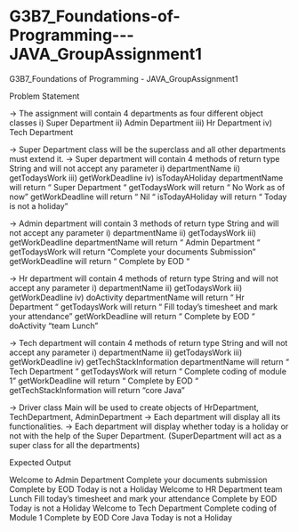# G3B7_Foundations-of-Programming---JAVA_GroupAssignment1
G3B7_Foundations of Programming - JAVA_GroupAssignment1

Problem Statement

→ The assignment will contain 4 departments as four different object classes
i) Super Department
ii) Admin Department
iii) Hr Department
iv) Tech Department

→ Super Department class will be the superclass and all other departments must extend it.
→ Super department will contain 4 methods of return type String and will not accept any
parameter
i) departmentName
ii) getTodaysWork
iii) getWorkDeadline
iv) isTodayAHoliday
departmentName will return “ Super Department “
getTodaysWork will return “ No Work as of now”
getWorkDeadline will return “ Nil “
isTodayAHoliday will return “ Today is not a holiday”

→ Admin department will contain 3 methods of return type String and will not accept any
parameter
i) departmentName
ii) getTodaysWork
iii) getWorkDeadline
departmentName will return “ Admin Department “
getTodaysWork will return “Complete your documents Submission”
getWorkDeadline will return “ Complete by EOD “

→ Hr department will contain 4 methods of return type String and will not accept any
parameter
i) departmentName
ii) getTodaysWork
iii) getWorkDeadline
iv) doActivity
departmentName will return “ Hr Department “
getTodaysWork will return “ Fill today’s timesheet and mark your attendance”
getWorkDeadline will return “ Complete by EOD “
doActivity “team Lunch”

→ Tech department will contain 4 methods of return type String and will not accept any
parameter
i) departmentName
ii) getTodaysWork
iii) getWorkDeadline
iv) getTechStackInformation
departmentName will return “ Tech Department “
getTodaysWork will return “ Complete coding of module 1”
getWorkDeadline will return “ Complete by EOD “
getTechStackInformation will return “core Java”

→ Driver class Main will be used to create objects of HrDepartment, TechDepartment,
AdminDepartment
→ Each department will display all its functionalities.
→ Each department will display whether today is a holiday or not with the help of the Super
Department. (SuperDepartment will act as a super class for all the departments)

Expected Output

Welcome to Admin Department
Complete your documents submission
Complete by EOD
Today is not a Holiday
Welcome to HR Department
team Lunch
Fill today’s timesheet and mark your attendance
Complete by EOD
Today is not a Holiday
Welcome to Tech Department
Complete coding of Module 1
Complete by EOD
Core Java
Today is not a Holiday
